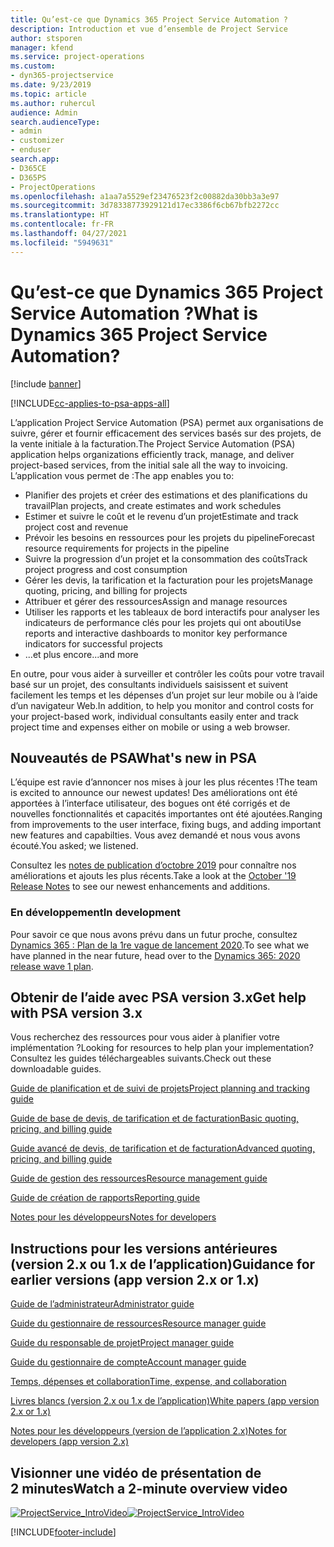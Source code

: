 ```yaml
---
title: Qu’est-ce que Dynamics 365 Project Service Automation ?
description: Introduction et vue d’ensemble de Project Service
author: stsporen
manager: kfend
ms.service: project-operations
ms.custom:
- dyn365-projectservice
ms.date: 9/23/2019
ms.topic: article
ms.author: ruhercul
audience: Admin
search.audienceType:
- admin
- customizer
- enduser
search.app:
- D365CE
- D365PS
- ProjectOperations
ms.openlocfilehash: a1aa7a5529ef23476523f2c00882da30bb3a3e97
ms.sourcegitcommit: 3d78338773929121d17ec3386f6cb67bfb2272cc
ms.translationtype: HT
ms.contentlocale: fr-FR
ms.lasthandoff: 04/27/2021
ms.locfileid: "5949631"
---
```

# <a name="what-is-dynamics-365-project-service-automation"></a><span data-ttu-id="b647a-103">Qu’est-ce que Dynamics 365 Project Service Automation ?</span><span class="sxs-lookup"><span data-stu-id="b647a-103">What is Dynamics 365 Project Service Automation?</span></span>

[!include [banner](../includes/psa-now-project-operations.md)]

[!INCLUDE[cc-applies-to-psa-apps-all](../includes/cc-applies-to-psa-apps-all.md)]

<span data-ttu-id="b647a-104">L’application Project Service Automation (PSA) permet aux organisations de suivre, gérer et fournir efficacement des services basés sur des projets, de la vente initiale à la facturation.</span><span class="sxs-lookup"><span data-stu-id="b647a-104">The Project Service Automation (PSA) application helps organizations efficiently track, manage, and deliver project-based services, from the initial sale all the way to invoicing.</span></span> <span data-ttu-id="b647a-105">L’application vous permet de :</span><span class="sxs-lookup"><span data-stu-id="b647a-105">The app enables you to:</span></span>

- <span data-ttu-id="b647a-106">Planifier des projets et créer des estimations et des planifications du travail</span><span class="sxs-lookup"><span data-stu-id="b647a-106">Plan projects, and create estimates and work schedules</span></span>
- <span data-ttu-id="b647a-107">Estimer et suivre le coût et le revenu d’un projet</span><span class="sxs-lookup"><span data-stu-id="b647a-107">Estimate and track project cost and revenue</span></span>
- <span data-ttu-id="b647a-108">Prévoir les besoins en ressources pour les projets du pipeline</span><span class="sxs-lookup"><span data-stu-id="b647a-108">Forecast resource requirements for projects in the pipeline</span></span>
- <span data-ttu-id="b647a-109">Suivre la progression d’un projet et la consommation des coûts</span><span class="sxs-lookup"><span data-stu-id="b647a-109">Track project progress and cost consumption</span></span>
- <span data-ttu-id="b647a-110">Gérer les devis, la tarification et la facturation pour les projets</span><span class="sxs-lookup"><span data-stu-id="b647a-110">Manage quoting, pricing, and billing for projects</span></span>
- <span data-ttu-id="b647a-111">Attribuer et gérer des ressources</span><span class="sxs-lookup"><span data-stu-id="b647a-111">Assign and manage resources</span></span>
- <span data-ttu-id="b647a-112">Utiliser les rapports et les tableaux de bord interactifs pour analyser les indicateurs de performance clés pour les projets qui ont abouti</span><span class="sxs-lookup"><span data-stu-id="b647a-112">Use reports and interactive dashboards to monitor key performance indicators for successful projects</span></span>
- <span data-ttu-id="b647a-113">...et plus encore</span><span class="sxs-lookup"><span data-stu-id="b647a-113">...and more</span></span>

<span data-ttu-id="b647a-114">En outre, pour vous aider à surveiller et contrôler les coûts pour votre travail basé sur un projet, des consultants individuels saisissent et suivent facilement les temps et les dépenses d’un projet sur leur mobile ou à l’aide d’un navigateur Web.</span><span class="sxs-lookup"><span data-stu-id="b647a-114">In addition, to help you monitor and control costs for your project-based work, individual consultants easily enter and track project time and expenses either on mobile or using a web browser.</span></span>

## <a name="whats-new-in-psa"></a><span data-ttu-id="b647a-115">Nouveautés de PSA</span><span class="sxs-lookup"><span data-stu-id="b647a-115">What's new in PSA</span></span>
<span data-ttu-id="b647a-116">L’équipe est ravie d’annoncer nos mises à jour les plus récentes !</span><span class="sxs-lookup"><span data-stu-id="b647a-116">The team is excited to announce our newest updates!</span></span> <span data-ttu-id="b647a-117">Des améliorations ont été apportées à l’interface utilisateur, des bogues ont été corrigés et de nouvelles fonctionnalités et capacités importantes ont été ajoutées.</span><span class="sxs-lookup"><span data-stu-id="b647a-117">Ranging from improvements to the user interface, fixing bugs, and adding important new features and capabilties.</span></span> <span data-ttu-id="b647a-118">Vous avez demandé et nous vous avons écouté.</span><span class="sxs-lookup"><span data-stu-id="b647a-118">You asked; we listened.</span></span>

<span data-ttu-id="b647a-119">Consultez les [notes de publication d’octobre 2019](/dynamics365-release-plan/2019wave2/index) pour connaître nos améliorations et ajouts les plus récents.</span><span class="sxs-lookup"><span data-stu-id="b647a-119">Take a look at the [October '19 Release Notes](/dynamics365-release-plan/2019wave2/index) to see our newest enhancements and additions.</span></span>

### <a name="in-development"></a><span data-ttu-id="b647a-120">En développement</span><span class="sxs-lookup"><span data-stu-id="b647a-120">In development</span></span>
<span data-ttu-id="b647a-121">Pour savoir ce que nous avons prévu dans un futur proche, consultez [Dynamics 365 : Plan de la 1re vague de lancement 2020](/dynamics365-release-plan/2020wave1/index).</span><span class="sxs-lookup"><span data-stu-id="b647a-121">To see what we have planned in the near future, head over to the [Dynamics 365: 2020 release wave 1 plan](/dynamics365-release-plan/2020wave1/index).</span></span>

## <a name="get-help-with-psa-version-3x"></a><span data-ttu-id="b647a-122">Obtenir de l’aide avec PSA version 3.x</span><span class="sxs-lookup"><span data-stu-id="b647a-122">Get help with PSA version 3.x</span></span>
<span data-ttu-id="b647a-123">Vous recherchez des ressources pour vous aider à planifier votre implémentation ?</span><span class="sxs-lookup"><span data-stu-id="b647a-123">Looking for resources to help plan your implementation?</span></span> <span data-ttu-id="b647a-124">Consultez les guides téléchargeables suivants.</span><span class="sxs-lookup"><span data-stu-id="b647a-124">Check out these downloadable guides.</span></span>

 [<span data-ttu-id="b647a-125">Guide de planification et de suivi de projets</span><span class="sxs-lookup"><span data-stu-id="b647a-125">Project planning and tracking guide</span></span>](../psa/implementation-guides/project-planning-tracking.md)

 [<span data-ttu-id="b647a-126">Guide de base de devis, de tarification et de facturation</span><span class="sxs-lookup"><span data-stu-id="b647a-126">Basic quoting, pricing, and billing guide</span></span>](../psa/implementation-guides/begin-quoting-pricing-billing.md)

 [<span data-ttu-id="b647a-127">Guide avancé de devis, de tarification et de facturation</span><span class="sxs-lookup"><span data-stu-id="b647a-127">Advanced quoting, pricing, and billing guide</span></span>](../psa/implementation-guides/adv-quoting-pricing-billing.md)

 [<span data-ttu-id="b647a-128">Guide de gestion des ressources</span><span class="sxs-lookup"><span data-stu-id="b647a-128">Resource management guide</span></span>](../psa/implementation-guides/resource-management-guide.md)

 [<span data-ttu-id="b647a-129">Guide de création de rapports</span><span class="sxs-lookup"><span data-stu-id="b647a-129">Reporting guide</span></span>](../psa/implementation-guides/reporting-guide.md)

 [<span data-ttu-id="b647a-130">Notes pour les développeurs</span><span class="sxs-lookup"><span data-stu-id="b647a-130">Notes for developers</span></span>](../psa/developer-guides/overview-dev-notes-v3.x.md)

## <a name="guidance-for-earlier-versions-app-version-2x-or-1x"></a><span data-ttu-id="b647a-131">Instructions pour les versions antérieures (version 2.x ou 1.x de l’application)</span><span class="sxs-lookup"><span data-stu-id="b647a-131">Guidance for earlier versions (app version 2.x or 1.x)</span></span>
 [<span data-ttu-id="b647a-132">Guide de l’administrateur</span><span class="sxs-lookup"><span data-stu-id="b647a-132">Administrator guide</span></span>](../psa/admin-guide.md)

 [<span data-ttu-id="b647a-133">Guide du gestionnaire de ressources</span><span class="sxs-lookup"><span data-stu-id="b647a-133">Resource manager guide</span></span>](../psa/resource-manager-guide.md)

 [<span data-ttu-id="b647a-134">Guide du responsable de projet</span><span class="sxs-lookup"><span data-stu-id="b647a-134">Project manager guide</span></span>](../psa/project-manager-guide.md)

 [<span data-ttu-id="b647a-135">Guide du gestionnaire de compte</span><span class="sxs-lookup"><span data-stu-id="b647a-135">Account manager guide</span></span>](../psa/account-manager-guide.md)

 [<span data-ttu-id="b647a-136">Temps, dépenses et collaboration</span><span class="sxs-lookup"><span data-stu-id="b647a-136">Time, expense, and collaboration</span></span>](../psa/time-expense-collaboration-guide.md)

 [<span data-ttu-id="b647a-137">Livres blancs (version 2.x ou 1.x de l’application)</span><span class="sxs-lookup"><span data-stu-id="b647a-137">White papers (app version 2.x or 1.x)</span></span>](../psa/white-papers.md)

 [<span data-ttu-id="b647a-138">Notes pour les développeurs (version de l’application 2.x)</span><span class="sxs-lookup"><span data-stu-id="b647a-138">Notes for developers (app version 2.x)</span></span>](../psa/developer-guides/add-custom-qoi-forms-v2.x.md)

 ## <a name="watch-a-2-minute-overview-video"></a><span data-ttu-id="b647a-139">Visionner une vidéo de présentation de 2 minutes</span><span class="sxs-lookup"><span data-stu-id="b647a-139">Watch a 2-minute overview video</span></span>
 <a name="heroArea"></a> <span data-ttu-id="b647a-140">[![ProjectService_IntroVideo](../psa/media/project-service-intro-video.png "ProjectService_IntroVideo")](https://go.microsoft.com/fwlink/p/?LinkId=799457)</span><span class="sxs-lookup"><span data-stu-id="b647a-140">[![ProjectService_IntroVideo](../psa/media/project-service-intro-video.png "ProjectService_IntroVideo")](https://go.microsoft.com/fwlink/p/?LinkId=799457)</span></span>




[!INCLUDE[footer-include](../includes/footer-banner.md)]